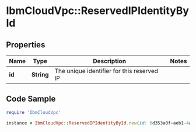 # IbmCloudVpc::ReservedIPIdentityById

## Properties

Name | Type | Description | Notes
------------ | ------------- | ------------- | -------------
**id** | **String** | The unique identifier for this reserved IP | 

## Code Sample

```ruby
require 'IbmCloudVpc'

instance = IbmCloudVpc::ReservedIPIdentityById.new(id: 6d353a0f-aeb1-4ae1-832e-1110d10981bb)
```


